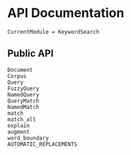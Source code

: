 # API Documentation

```@meta
CurrentModule = KeywordSearch
```


## Public API

```@docs
Document
Corpus
Query
FuzzyQuery
NamedQuery
QueryMatch
NamedMatch
match
match_all
explain
augment
word_boundary
AUTOMATIC_REPLACEMENTS
```
